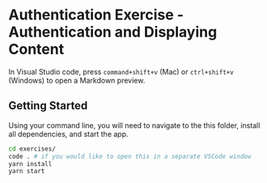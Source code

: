 # Authentication Exercise - Authentication and Displaying Content

In Visual Studio code, press `command+shift+v` (Mac) or `ctrl+shift+v` (Windows) to open a Markdown preview.

## Getting Started

Using your command line, you will need to navigate to the this folder, install all dependencies, and start the app.

```bash
cd exercises/
code . # if you would like to open this in a separate VSCode window
yarn install
yarn start
```
